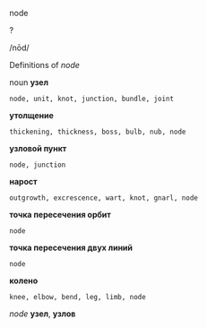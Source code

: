 node

?

/nōd/

Definitions of _node_

noun
**узел**

    node, unit, knot, junction, bundle, joint
**утолщение**

    thickening, thickness, boss, bulb, nub, node
**узловой пункт**

    node, junction
**нарост**

    outgrowth, excrescence, wart, knot, gnarl, node
**точка пересечения орбит**

    node
**точка пересечения двух линий**

    node
**колено**

    knee, elbow, bend, leg, limb, node

_node_
**узел**, **узлов**